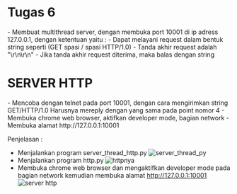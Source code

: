 <h1>Tugas 6</h1>
- Membuat multithread server, dengan membuka port 10001 di ip adress 127.0.0.1, dengan ketentuan yaitu :
- Dapat melayani request dalam bentuk string seperti (GET spasi / spasi HTTP/1.0)
- Tanda akhir request adalah "\r\n\r\n"
- Jika tanda akhir request diterima, maka balas dengan string <h1>SERVER HTTP</h1>
- Mencoba dengan telnet pada port 10001, dengan cara mengirimkan string GET<spasi>/<spasi>HTTP/1.0<enter><enter> Harusnya mereply dengan yang sama pada point nomor 4
- Membuka chrome web browser, aktifkan developer mode, bagian network
- Membuka alamat http://127.0.0.1:10001
  
  Penjelasan :
- Menjalankan program server_thread_http.py
  ![server_thread_py](https://user-images.githubusercontent.com/36990780/79015124-618a8400-7b96-11ea-834a-4973269acf6e.png)
- Menjalankan program http.py
  ![httpnya](https://user-images.githubusercontent.com/36990780/79015233-94cd1300-7b96-11ea-8971-3e7803866e26.png)
- Membuka chrome web browser dan mengaktifkan developer mode pada bagian network kemudian membuka alamat http://127.0.0.1:10001
  ![server http](https://user-images.githubusercontent.com/36990780/79015295-b0381e00-7b96-11ea-8e8f-f5bb6c072ee9.png)
  

